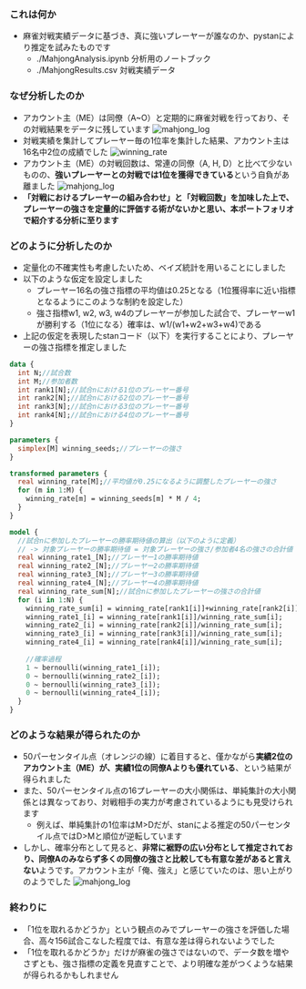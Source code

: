 
### これは何か
- 麻雀対戦実績データに基づき、真に強いプレーヤーが誰なのか、pystanにより推定を試みたものです
	- ./MahjongAnalysis.ipynb 分析用のノートブック
	- ./MahjongResults.csv 対戦実績データ

### なぜ分析したのか
- アカウント主（ME）は同僚（A~O）と定期的に麻雀対戦を行っており、その対戦結果をデータに残しています
![mahjong_log](http://drive.google.com/uc?export=view&id=1s5tA0EJCP72ncVaBuby_eE8KjaqwWpxh)
- 対戦実績を集計してプレーヤー毎の1位率を集計した結果、アカウント主は16名中2位の成績でした
![winning_rate](http://drive.google.com/uc?export=view&id=1c9FzXZPeGk7FAwAqq-BCoAbTTYR1jDL3)
- アカウント主（ME）の対戦回数は、常連の同僚（A, H, D）と比べて少ないものの、**強いプレーヤーとの対戦では1位を獲得できている**という自負があ離ました
![mahjong_log](http://drive.google.com/uc?export=view&id=1D88L_8JuuFx9Z-bwD7FVpQ9BjObtSPxT)
- **「対戦におけるプレーヤーの組み合わせ」と「対戦回数」を加味した上で、プレーヤーの強さを定量的に評価する術がないかと思い、本ポートフォリオで紹介する分析に至ります**

### どのように分析したのか
- 定量化の不確実性も考慮したいため、ベイズ統計を用いることにしました
- 以下のような仮定を設定しました
	- プレーヤー16名の強さ指標の平均値は0.25となる（1位獲得率に近い指標となるようにこのような制約を設定した）
	- 強さ指標w1, w2, w3, w4のプレーヤーが参加した試合で、プレーヤーw1が勝利する（1位になる）確率は、w1/(w1+w2+w3+w4)である
- 上記の仮定を表現したstanコード（以下）を実行することにより、プレーヤーの強さ指標を推定しました
```stan:model.stan
data {
  int N;//試合数
  int M;//参加者数
  int rank1[N];//試合nにおける1位のプレーヤー番号
  int rank2[N];//試合nにおける2位のプレーヤー番号
  int rank3[N];//試合nにおける3位のプレーヤー番号
  int rank4[N];//試合nにおける4位のプレーヤー番号
}

parameters {
  simplex[M] winning_seeds;//プレーヤーの強さ
}

transformed parameters {
  real winning_rate[M];//平均値が0.25になるように調整したプレーヤーの強さ
  for (m in 1:M) {
    winning_rate[m] = winning_seeds[m] * M / 4;
  }
}

model {
  //試合nに参加したプレーヤーの勝率期待値の算出（以下のように定義）
  // -> 対象プレーヤーの勝率期待値 = 対象プレーヤーの強さ/参加者4名の強さの合計値
  real winning_rate1_[N];//プレーヤー1の勝率期待値
  real winning_rate2_[N];//プレーヤー2の勝率期待値
  real winning_rate3_[N];//プレーヤー3の勝率期待値
  real winning_rate4_[N];//プレーヤー4の勝率期待値
  real winning_rate_sum[N];//試合nに参加したプレーヤーの強さの合計値
  for (i in 1:N) {
    winning_rate_sum[i] = winning_rate[rank1[i]]+winning_rate[rank2[i]]+winning_rate[rank3[i]]+winning_rate[rank4[i]];
    winning_rate1_[i] = winning_rate[rank1[i]]/winning_rate_sum[i];
    winning_rate2_[i] = winning_rate[rank2[i]]/winning_rate_sum[i];
    winning_rate3_[i] = winning_rate[rank3[i]]/winning_rate_sum[i];
    winning_rate4_[i] = winning_rate[rank4[i]]/winning_rate_sum[i];
    
    //確率過程
    1 ~ bernoulli(winning_rate1_[i]);
    0 ~ bernoulli(winning_rate2_[i]);
    0 ~ bernoulli(winning_rate3_[i]);
    0 ~ bernoulli(winning_rate4_[i]);
  }
}
```

### どのような結果が得られたのか
- 50パーセンタイル点（オレンジの線）に着目すると、僅かながら**実績2位のアカウント主（ME）が、実績1位の同僚Aよりも優れている**、という結果が得られました
- また、50パーセンタイル点の16プレーヤーの大小関係は、単純集計の大小関係とは異なっており、対戦相手の実力が考慮されているようにも見受けられます
	- 例えば、単純集計の1位率はM>Dだが、stanによる推定の50パーセンタイル点ではD>Mと順位が逆転しています
- しかし、確率分布として見ると、**非常に裾野の広い分布として推定されており、同僚Aのみならず多くの同僚の強さと比較しても有意な差があると言えない**ようです。アカウント主が「俺、強え」と感じていたのは、思い上がりのようでした
![mahjong_log](http://drive.google.com/uc?export=view&id=1Z_P0y6LaXrGBqmapysFgDvVAttlKok2m)

### 終わりに
- 「1位を取れるかどうか」という観点のみでプレーヤーの強さを評価した場合、高々156試合こなした程度では、有意な差は得られないようでした
- 「1位を取れるかどうか」だけが麻雀の強さではないので、データ数を増やさずとも、強さ指標の定義を見直すことで、より明確な差がつくような結果が得られるかもしれません
<!--stackedit_data:
eyJoaXN0b3J5IjpbLTE0MTI1MDcyODgsLTQyMjI1NzkzNSwyOT
I2Mjg0NzgsNzMwOTk4MTE2XX0=
-->